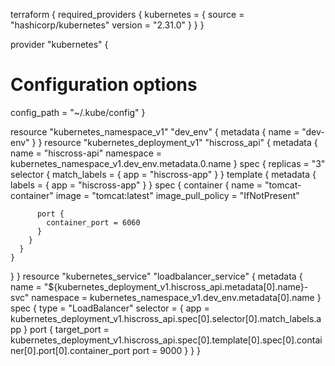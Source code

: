 terraform {
  required_providers {
    kubernetes = {
      source = "hashicorp/kubernetes"
      version = "2.31.0"
    }
  }
}

provider "kubernetes" {
  # Configuration options
  config_path = "~/.kube/config"
}

resource "kubernetes_namespace_v1" "dev_env" {
  metadata {
    name = "dev-env"
  }
}
resource "kubernetes_deployment_v1" "hiscross_api" {
  metadata {
    name      = "hiscross-api"
    namespace = kubernetes_namespace_v1.dev_env.metadata.0.name
  }
  spec {
    replicas = "3"
    selector {
      match_labels = {
        app = "hiscross-app"
      }
    }
    template {
      metadata {
        labels = {
          app = "hiscross-app"
        }
      }
      spec {
        container {
          name              = "tomcat-container"
          image             = "tomcat:latest"
          image_pull_policy = "IfNotPresent"

          port {
            container_port = 6060
          }
        }
      }
    }
  }
}
resource "kubernetes_service" "loadbalancer_service"  {
  metadata {
    name = "${kubernetes_deployment_v1.hiscross_api.metadata[0].name}-svc"
    namespace = kubernetes_namespace_v1.dev_env.metadata[0].name
  }
  spec {
    type = "LoadBalancer"
    selector  = {
      app = kubernetes_deployment_v1.hiscross_api.spec[0].selector[0].match_labels.app
    }
    port {
      target_port = kubernetes_deployment_v1.hiscross_api.spec[0].template[0].spec[0].container[0].port[0].container_port
      port = 9000
    }
  }
}
